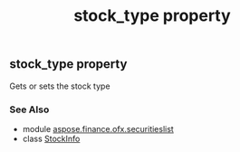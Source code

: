 ﻿---
title: stock_type property
second_title: Aspose.Finance for Python via .NET API References
description: 
type: docs
weight: 60
url: /python-net/aspose.finance.ofx.securitieslist/stockinfo/stock_type/
is_root: false
---

## stock_type property


Gets or sets the stock type

### See Also
* module [aspose.finance.ofx.securitieslist](../../)
* class [StockInfo](/finance/python-net/aspose.finance.ofx.securitieslist/stockinfo)
